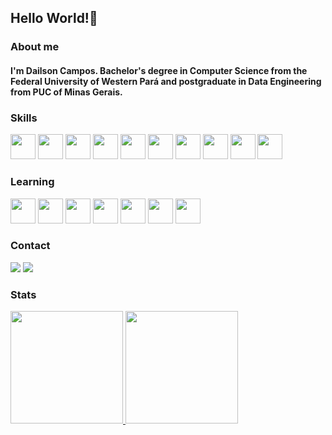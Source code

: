 ## Hello World!👋

### About me

#### I'm Dailson Campos. Bachelor's degree in Computer Science from the Federal University of Western Pará and postgraduate in Data Engineering from PUC of Minas Gerais.

### Skills

<img loading="lazy" src="https://cdn.jsdelivr.net/gh/devicons/devicon/icons/git/git-original.svg" width="40" height="40"/>	<img loading="lazy" src="https://cdn.jsdelivr.net/gh/devicons/devicon@latest/icons/linux/linux-original.svg" width="40" height="40"/>	<img loading="lazy" src="https://cdn.jsdelivr.net/gh/devicons/devicon@latest/icons/docker/docker-original-wordmark.svg" width="40" height="40"/> <img loading="lazy" src="https://cdn.jsdelivr.net/gh/devicons/devicon@latest/icons/ruby/ruby-plain-wordmark.svg"   width="40" height="40"/>	<img loading="lazy" src="https://cdn.jsdelivr.net/gh/devicons/devicon@latest/icons/rails/rails-plain-wordmark.svg"  width="40" height="40"/>	<img loading="lazy" src="https://cdn.jsdelivr.net/gh/devicons/devicon@latest/icons/rspec/rspec-original-wordmark.svg" width="40" height="40"/> <img loading="lazy" src="https://cdn.jsdelivr.net/gh/devicons/devicon@latest/icons/redis/redis-original-wordmark.svg" width="40" height="40"/> <img loading="lazy" src="https://cdn.jsdelivr.net/gh/devicons/devicon@latest/icons/mysql/mysql-plain-wordmark.svg"  width="40" height="40"/>	<img loading="lazy" src="https://cdn.jsdelivr.net/gh/devicons/devicon@latest/icons/postgresql/postgresql-plain-wordmark.svg" width="40" height="40"/>	<img loading="lazy" src="https://cdn.jsdelivr.net/gh/devicons/devicon@latest/icons/bootstrap/bootstrap-original-wordmark.svg"  width="40" height="40"/>


### Learning

<img loading="lazy" src="https://cdn.jsdelivr.net/gh/devicons/devicon@latest/icons/python/python-original-wordmark.svg" width="40" height="40"/> <img  loading="lazy" src="https://cdn.jsdelivr.net/gh/devicons/devicon@latest/icons/apachespark/apachespark-original-wordmark.svg"  width="40" height="40"/> <img  loading="lazy" src="https://cdn.jsdelivr.net/gh/devicons/devicon@latest/icons/apachekafka/apachekafka-original-wordmark.svg" width="40" height="40"/> <img loading="lazy" src="https://cdn.jsdelivr.net/gh/devicons/devicon@latest/icons/apacheairflow/apacheairflow-original-wordmark.svg" width="40" height="40" /> <img loading="lazy" src="https://cdn.jsdelivr.net/gh/devicons/devicon@latest/icons/mongodb/mongodb-original-wordmark.svg"  width="40" height="40"/> <img src="https://cdn.jsdelivr.net/gh/devicons/devicon@latest/icons/cassandra/cassandra-plain-wordmark.svg" width="40" height="40"/> <img src="https://cdn.jsdelivr.net/gh/devicons/devicon@latest/icons/terraform/terraform-original-wordmark.svg" width="40" height="40"/>
          
### Contact

<div>
<a href = "mailto:contato@dailsoncampos.dev.br"><img loading="lazy" src="https://img.shields.io/badge/Email-D14836?style=for-the-badge&logo=Mail.Ru&logoColor=white" target="_blank"></a>
<a href="https://www.linkedin.com/in/dailsoncampos" target="_blank"><img loading="lazy" src="https://img.shields.io/badge/-LinkedIn-%230077B5?style=for-the-badge&logo=linkedin&logoColor=white" target="_blank"></a>
</div>

### Stats

<div>
<a href="https://github.com/dailsoncampos">
<img loading="lazy" height="180em" src="https://github-readme-stats.vercel.app/api/top-langs/?username=dailsoncampos&layout=compact&langs_count=7&theme=dracula"/>
<img loading="lazy" height="180em" src="https://github-readme-stats.vercel.app/api?username=dailsoncampos&show_icons=true&theme=dracula&include_all_commits=true&count_private=true"/>
</div>

<!--
**dailsoncampos/dailsoncampos** is a ✨ _special_ ✨ repository because its `README.md` (this file) appears on your GitHub profile.

Here are some ideas to get you started:

- 🔭 I’m currently working on ...
- 🌱 I’m currently learning ...
- 👯 I’m looking to collaborate on ...
- 🤔 I’m looking for help with ...
- 💬 Ask me about ...
- 📫 How to reach me: ...
- 😄 Pronouns: ...
- ⚡ Fun fact: ...
-->

